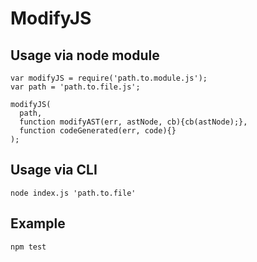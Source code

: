# ModifyJS

## Usage via node module
```
var modifyJS = require('path.to.module.js');
var path = 'path.to.file.js';

modifyJS(
  path, 
  function modifyAST(err, astNode, cb){cb(astNode);},
  function codeGenerated(err, code){}
);
```
## Usage via CLI
```
node index.js 'path.to.file'
```
## Example
```
npm test
```
